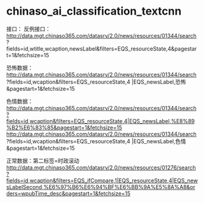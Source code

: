 # chinaso_ai_classification_textcnn

接口：
反例接口：
http://data.mgt.chinaso365.com/datasrv/2.0/news/resources/01344/search
?fields=id,wtitle,wcaption,newsLabel&filters=EQS_resourceState,4&pagestart=1&fetchsize=15

恐怖数据：
http://data.mgt.chinaso365.com/datasrv/2.0/news/resources/01344/search
?fields=id,wcaption&filters=EQS_resourceState,4
|EQS_newsLabel,恐怖&pagestart=1&fetchsize=15

色情数据：
http://data.mgt.chinaso365.com/datasrv/2.0/news/resources/01344/search?fields=id,wcaption&filters=EQS_resourceState,4|EQS_newsLabel,%E8%89%B2%E6%83%85&pagestart=1&fetchsize=15
http://data.mgt.chinaso365.com/datasrv/2.0/news/resources/01344/search
?fields=id,wcaption&filters=EQS_resourceState,4
|EQS_newsLabel,色情&pagestart=1&fetchsize=15

正常数据：第二标签=时政滚动
http://data.mgt.chinaso365.com/datasrv/2.0/news/resources/01276/search?fields=id,wcaption&filters=EQS_ifCompare,1|EQS_resourceState,4|EQS_newsLabelSecond,%E6%97%B6%E6%94%BF%E6%BB%9A%E5%8A%A8&orders=wpubTime_desc&pagestart=1&fetchsize=15